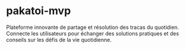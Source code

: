 # pakatoi-mvp
Plateforme innovante de partage et résolution des tracas du quotidien. Connecte les utilisateurs pour échanger des solutions pratiques et des conseils sur les défis de la vie quotidienne.
